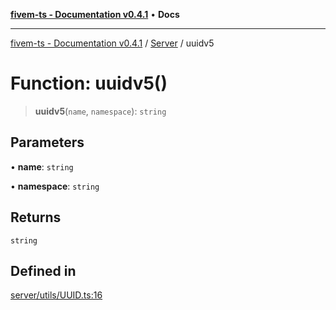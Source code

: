 [**fivem-ts - Documentation v0.4.1**](../../../README.md) • **Docs**

***

[fivem-ts - Documentation v0.4.1](../../../README.md) / [Server](../README.md) / uuidv5

# Function: uuidv5()

> **uuidv5**(`name`, `namespace`): `string`

## Parameters

• **name**: `string`

• **namespace**: `string`

## Returns

`string`

## Defined in

[server/utils/UUID.ts:16](https://github.com/Purpose-Dev/fivem-ts/blob/main/src/server/utils/UUID.ts#L16)
